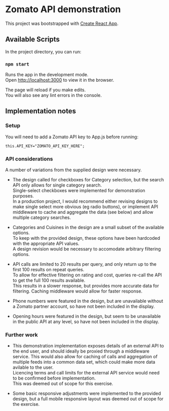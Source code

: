# Zomato API demonstration

This project was bootstrapped with [Create React App](https://github.com/facebook/create-react-app).

## Available Scripts

In the project directory, you can run:

### `npm start`

Runs the app in the development mode.<br>
Open [http://localhost:3000](http://localhost:3000) to view it in the browser.

The page will reload if you make edits.<br>
You will also see any lint errors in the console.

## Implementation notes

### Setup

You will need to add a Zomato API key to App.js before running:

    this.API_KEY="ZOMATO_API_KEY_HERE";
	
### API considerations

A number of variations from the supplied design were necessary.

* The design called for checkboxes for Category selection, but the search API only allows for single category search.\
Single-select checkboxes were implemented for demonstration purposes.\
In a production project, I would recommend either revising designs to make single select more obvious (eg radio buttons),
or implement API middleware to cache and aggregate the data (see below) and allow multiple category searches.

* Categories and Cuisines in the design are a small subset of the available options.\
To keep with the provided design, these options have been hardcoded with the appropriate API values.\
A design revision would be necessary to accomodate arbitrary filtering options.

* API calls are limited to 20 results per query, and only return up to the first 100 results on repeat queries.\
To allow for effective filtering on rating and cost, queries re-call the API to get the full 100 results available.\
This results in a slower response, but provides more accurate data for filtering.
Caching middleware would allow for faster response.

* Phone numbers were featured in the design, but are unavailable without a Zomato partner account, so have not been included in the display.

* Opening hours were featured in the design, but seem to be unavailable in the public API at any level, so have not been included in the display.

### Further work

* This demonstration implementation exposes details of an external API to the end user,
and should ideally be proxied through a middleware service. This would also allow for caching of calls
and aggregation of multiple feeds into a common data set, which could make more data avilable to the user.\
Licencing terms and call limits for the external API service would need to be confirmed before implementation.\
This was deemed out of scope for this exercise.

* Some basic responsive adjustments were implemented to the provided design,
but a full mobile responsive layout was deemed out of scope for the exercise.